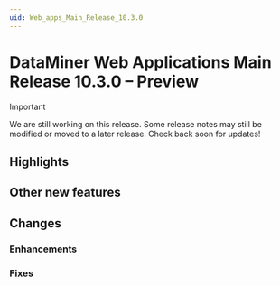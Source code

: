 ```yaml
---
uid: Web_apps_Main_Release_10.3.0
---
```


# DataMiner Web Applications Main Release 10.3.0 – Preview

> [!IMPORTANT]
> We are still working on this release. Some release notes may still be modified or moved to a later release. Check back soon for updates!

## Highlights

## Other new features

## Changes

### Enhancements

### Fixes
